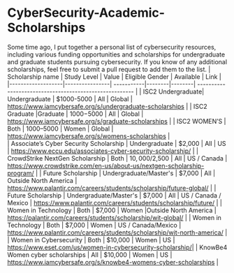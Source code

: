 # CyberSecurity-Academic-Scholarships
 Some time ago, I put together a personal list of cybersecurity resources, including various funding opportunities and scholarships for undergraduate and graduate students pursuing cybersecurity. If you know of any additional scholarships, feel free to submit a pull request to add them to the list.
 | Scholarship name  | Study Level    | Value      | Eligible Gender | Available | Link                                                   | 
 |-------------------|----------------| -----------|--------|--------| -------------------------------------------------------   |
 | ISC2 Undergraduate| Undergraduate  | $1000-5000 |  All   | Global |  https://www.iamcybersafe.org/s/undergraduate-scholarships |
 | ISC2 Graduate   |Graduate | $1000-$5000 | All | Global | https://www.iamcybersafe.org/s/graduate-scholarships |
 | ISC2 WOMEN’S | Both | $1000–$5000 | Women | Global | https://www.iamcybersafe.org/s/womens-scholarships |  
 | Associate’s Cyber Security Scholarship | Undergraduate | $2,000 | All | US   | https://www.eccu.edu/associates-cyber-security-scholarship/ |
 | CrowdStrike NextGen Scholarship | Both |  $10,000/$2,500  | All | US / Canada | https://www.crowdstrike.com/en-us/about-us/nextgen-scholarship-program/ |
 | Future Scholarship | Undergraduate/Master's | $7,000 | All | Outside North America  | https://www.palantir.com/careers/students/scholarship/future-global/ |
 | Future Scholarship | Undergraduate/Master's | $7,000 | All | US / Canada / Mexico  |  https://www.palantir.com/careers/students/scholarship/future/ |
 | Women in Technology | Both | $7,000 | Women |Outside North America | https://palantir.com/careers/students/scholarship/wit-global/ |
 | Women in Technology | Both | $7,000 | Women | US / Canada/Mexico | https://www.palantir.com/careers/students/scholarship/wit-north-america/ |
 | Women in Cybersecurity | Both | $10,000 | Women | US   | https://www.eset.com/us/women-in-cybersecurity-scholarship/|
 | KnowBe4 Women cyber scholarships | All | $10,000 | Women | US   | https://www.iamcybersafe.org/s/knowbe4-womens-cyber-scholarships |

